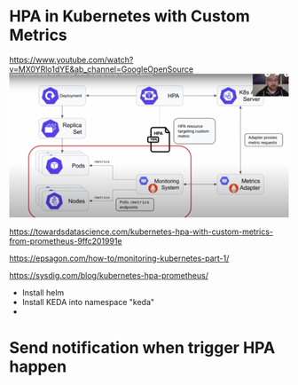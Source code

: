 # HPA in Kubernetes with Custom Metrics

https://www.youtube.com/watch?v=MX0YRlo1dYE&ab_channel=GoogleOpenSource
![img.png](img.png)


https://towardsdatascience.com/kubernetes-hpa-with-custom-metrics-from-prometheus-9ffc201991e


https://epsagon.com/how-to/monitoring-kubernetes-part-1/


https://sysdig.com/blog/kubernetes-hpa-prometheus/
+ Install helm
+ Install KEDA into namespace "keda"
+ 

# Send notification when trigger HPA happen